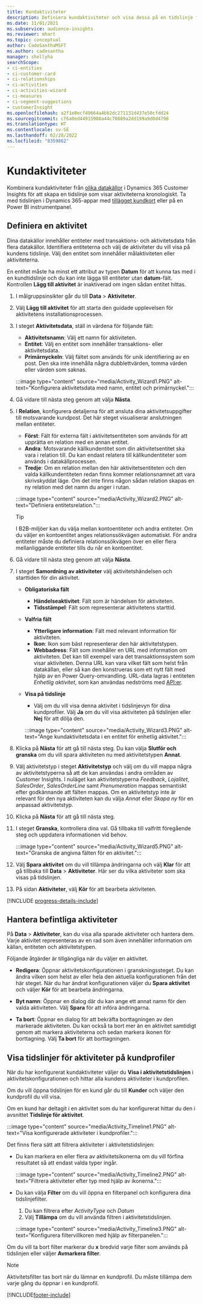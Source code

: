 ```yaml
---
title: Kundaktiviteter
description: Definiera kundaktiviteter och visa dessa på en tidslinje för kundprofiler.
ms.date: 11/01/2021
ms.subservice: audience-insights
ms.reviewer: mhart
ms.topic: conceptual
author: CadeSanthaMSFT
ms.author: cadesantha
manager: shellyha
searchScope:
- ci-entities
- ci-customer-card
- ci-relationships
- ci-activities
- ci-activities-wizard
- ci-measures
- ci-segment-suggestions
- customerInsight
ms.openlocfilehash: a2f1e8ecf49664a4bb2dc271131d437e50cfdd24
ms.sourcegitcommit: cf6a0ed44915908a44c70889a2dd199a9d0d4798
ms.translationtype: HT
ms.contentlocale: sv-SE
ms.lasthandoff: 02/28/2022
ms.locfileid: "8359862"
---
```

# <a name="customer-activities"></a>Kundaktiviteter

Kombinera kundaktiviteter från [olika datakällor](data-sources.md) i Dynamics 365 Customer Insights för att skapa en tidslinje som visar aktiviteterna kronologiskt. Ta med tidslinjen i Dynamics 365-appar med [tillägget kundkort](customer-card-add-in.md) eller på en Power BI instrumentpanel.

## <a name="define-an-activity"></a>Definiera en aktivitet

Dina datakällor innehåller entiteter med transaktions- och aktivitetsdata från flera datakällor. Identifiera entiteterna och välj de aktiviteter du vill visa på kundens tidslinje. Välj den entitet som innehåller målaktiviteten eller aktiviteterna.

En entitet måste ha minst ett attribut av typen **Datum** för att kunna tas med i en kundtidslinje och du kan inte lägga till entiteter utan **datum**-fält. Kontrollen **Lägg till aktivitet** är inaktiverad om ingen sådan entitet hittas.

1. I målgruppsinsikter går du till **Data** > **Aktiviteter**.

1. Välj **Lägg till aktivitet** för att starta den guidade upplevelsen för aktivitetens installationsprocessen.

1. I steget **Aktivitetsdata**, ställ in värdena för följande fält:

   - **Aktivitetsnamn**: Välj ett namn för aktiviteten.
   - **Entitet**: Välj en entitet som innehåller transaktions- eller aktivitetsdata.
   - **Primärnyckeln**: Välj fältet som används för unik identifiering av en post. Den ska inte innehålla några dubblettvärden, tomma värden eller värden som saknas.

   :::image type="content" source="media/Activity_Wizard1.PNG" alt-text="Konfigurera aktivitetsdata med namn, entitet och primärnyckel.":::

1. Gå vidare till nästa steg genom att välja **Nästa**.

1. I **Relation**, konfigurera detaljerna för att ansluta dina aktivitetsuppgifter till motsvarande kundpost. Det här steget visualiserar anslutningen mellan entiteter.  

   - **Först**: Fält för externa fält i aktivitetsentiteten som används för att upprätta en relation med en annan entitet.
   - **Andra**: Motsvarande källkundentitet som din aktivitetsentitet ska vara i relation till. Du kan endast relatera till källkundentiteter som används i datakällprocessen.
   - **Tredje**: Om en relation mellan den här aktivitetsentiteten och den valda källkundentiteten redan finns kommer relationsnamnet att vara skrivskyddat läge. Om det inte finns någon sådan relation skapas en ny relation med det namn du anger i rutan.

   :::image type="content" source="media/Activity_Wizard2.PNG" alt-text="Definiera entitetsrelation.":::

   > [!TIP]
   > I B2B-miljöer kan du välja mellan kontoentiteter och andra entiteter. Om du väljer en kontoentitet anges relationssökvägen automatiskt. För andra entiteter måste du definiera relationssökvägen över en eller flera mellanliggande entiteter tills du når en kontoentitet.

1. Gå vidare till nästa steg genom att välja **Nästa**. 

1. I steget **Samordning av aktiviteter** välj aktivitetshändelsen och starttiden för din aktivitet. 
   - **Obligatoriska fält**
      - **Händelseaktivitet**: Fält som är händelsen för aktiviteten.
      - **Tidsstämpel**: Fält som representerar aktivitetens starttid.

   - **Valfria fält**
      - **Ytterligare information**: Fält med relevant information för aktiviteten.
      - **Ikon**: Ikon som bäst representerar den här aktivitetstypen.
      - **Webbadress**: Fält som innehåller en URL med information om aktiviteten. Det kan till exempel vara det transaktionssystem som visar aktiviteten. Denna URL kan vara vilket fält som helst från datakällan, eller så kan den konstrueras som ett nytt fält med hjälp av en Power Query-omvandling. URL-data lagras i entiteten *Enhetlig aktivitet*, som kan användas nedströms med [API:er](apis.md). 

   - **Visa på tidslinje**
      - Välj om du vill visa denna aktivitet i tidslinjevyn för dina kundprofiler. Välj **Ja** om du vill visa aktiviteten på tidslinjen eller **Nej** för att dölja den.

      :::image type="content" source="media/Activity_Wizard3.PNG" alt-text="Ange kundaktivitetsdata i en entitet för enhetlig aktivitet.":::

1. Klicka på **Nästa** för att gå till nästa steg. Du kan välja **Slutför och granska** om du vill spara aktiviteten nu med aktivitetstypen **Annat**. 

1. Välj aktivitetstyp i steget **Aktivitetstyp** och välj om du vill mappa några av aktivitetstyperna så att de kan användas i andra områden av Customer Insights. I nuläget kan aktivitetstyperna *Feedback*, *Lojalitet*, *SalesOrder*, *SalesOrderLine* samt *Prenumeration* mappas semantiskt efter godkännande att fälten mappas. Om en aktivitetstyp inte är relevant för den nya aktiviteten kan du välja *Annat* eller *Skapa ny* för en anpassad aktivitetstyp.

1. Klicka på **Nästa** för att gå till nästa steg. 

1. I steget **Granska**, kontrollera dina val. Gå tillbaka till valfritt föregående steg och uppdatera informationen vid behov.

   :::image type="content" source="media/Activity_Wizard5.PNG" alt-text="Granska de angivna fälten för en aktivitet.":::
   
1. Välj **Spara aktivitet** om du vill tillämpa ändringarna och välj **Klar** för att gå tillbaka till **Data**  > **Aktiviteter**. Här ser du vilka aktiviteter som ska visas på tidslinjen. 

1. På sidan **Aktiviteter**, välj **Kör** för att bearbeta aktiviteten. 

[!INCLUDE [progress-details-include](../includes/progress-details-pane.md)]

## <a name="manage-existing-activities"></a>Hantera befintliga aktiviteter

På **Data** > **Aktiviteter**, kan du visa alla sparade aktiviteter och hantera dem. Varje aktivitet representeras av en rad som även innehåller information om källan, entiteten och aktivitetstypen.

Följande åtgärder är tillgängliga när du väljer en aktivitet. 

- **Redigera**: Öppnar aktivitetskonfigurationen i granskningssteget. Du kan ändra vilken som helst av eller hela den aktuella konfigurationen från det här steget. När du har ändrat konfigurationen väljer du **Spara aktivitet** och väljer **Kör** för att bearbeta ändringarna.

- **Byt namn**: Öppnar en dialog där du kan ange ett annat namn för den valda aktiviteten. Välj **Spara** för att införa ändringarna.

- **Ta bort**: Öppnar en dialog för att bekräfta borttagningen av den markerade aktiviteten. Du kan också ta bort mer än en aktivitet samtidigt genom att markera aktiviteterna och sedan markera ikonen för borttagning. Välj **Ta bort** för att borttagningen.

## <a name="view-activity-timelines-on-customer-profiles"></a>Visa tidslinjer för aktiviteter på kundprofiler

När du har konfigurerat kundaktiviteter väljer du **Visa i aktivitetstidslinjen** i aktivitetskonfigurationen och hittar alla kundens aktiviteter i kundprofilen.

Om du vill öppna tidslinjen för en kund går du till **Kunder** och väljer den kundprofil du vill visa.

Om en kund har deltagit i en aktivitet som du har konfigurerat hittar du den i avsnittet **Tidslinje för aktivitet**.

:::image type="content" source="media/Activity_Timeline1.PNG" alt-text="Visa konfigurerade aktiviteter i kundprofiler.":::

Det finns flera sätt att filtrera aktiviteter i aktivitetstidslinjen:

- Du kan markera en eller flera av aktivitetsikonerna om du vill förfina resultatet så att endast valda typer ingår.

  :::image type="content" source="media/Activity_Timeline2.PNG" alt-text="Filtrera aktiviteter efter typ med hjälp av ikonerna.":::

- Du kan välja **Filter** om du vill öppna en filterpanel och konfigurera dina tidslinjefilter.

   1. Du kan filtrera efter *ActivityType* och *Datum*
   1. Välj **Tillämpa** om du vill använda filtren i aktivitetstidslinjen.

   :::image type="content" source="media/Activity_Timeline3.PNG" alt-text="Konfigurera filtervillkoren med hjälp av filterpanelen.":::

Om du vill ta bort filter markerar du **x** bredvid varje filter som används på tidslinjen eller väljer **Avmarkera filter**.


> [!NOTE]
> Aktivitetsfilter tas bort när du lämnar en kundprofil. Du måste tillämpa dem varje gång du öppnar i en kundprofil.

[!INCLUDE[footer-include](../includes/footer-banner.md)]
